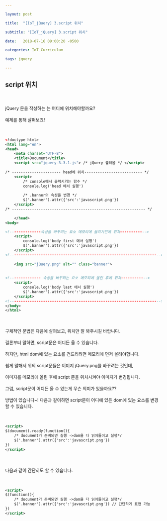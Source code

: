 ```yaml
---

layout: post

title:  "[IoT_jQuery] 3.script 위치"

subtitle: "[IoT_jQuery] 3.script 위치"

date:   2018-07-16 09:00:20 -0500

categories: IoT_Curriculum

tags: jquery

---
```


## script 위치

<br>
<br>
jQuery 문을 작성하는 <script></script>는 어디에 위치해야할까요?
<br>
<br>
예제를 통해 살펴보죠!
<br>
<br>
<br>

```xml
<!doctype html>
<html lang="en">
<head>
	<meta charset="UTF-8">
	<title>Document</title>
	<script src="jquery-3.3.1.js"> /* jQuery 불러옴 */ </script> 
	
/* ---------------------- head에 위치-------------------------- */
	<script> 
		/* console에서 출력시키는 함수 */
		console.log('head 에서 실행') 
	
		/* .banner의 속성을 변경 */
		$('.banner').attr({'src':'javascript.png'}) 
	</script>
/* ------------------------------------------------------------ */

	</head>
<body>

<!--------------속성을 바꾸려는 요소 메모리에 올리기전에 위치------------>
	<script>
		console.log('body first 에서 실행')
		$('.banner').attr({'src':'javascript.png'})
	</script>
<!-------------------------------------------------------------------->    
    
	<img src="jQuery.png" alt="" class="banner">
    
    
<!-------------- 속성을 바꾸려는 요소 메모리에 올린 후에 위치------------>
	<script>
		console.log('body last 에서 실행')
		$('.banner').attr({'src':'javascript.png'}) 
	</script>
<!-------------------------------------------------------------------->  
</body>
</html>	
```

<br>
<br>
구체적인 문법은 다음에 살펴보고, <script></script> 위치만 잘 봐주시길 바랍니다.
<br>
<br>
결론부터 말하면, script문은 어디든 올 수 있습니다.
<br>
<br>
하지만, html dom에 있는 요소를 건드리려면 메모리에 먼저 올려야합니다.
<br>
<br>
쉽게 말해서 위의 script문들은 이미지 jQuery.png를 바꾸려는 것인데,
<br>
<br>
이미지를 메모리에 올린 후에  script 문을 위치시켜야 이미지가 변경됩니다.
<br>
<br>
그럼, script문이 어디든 올 수 있는게 무슨 의미가 있을까요??
<br>
<br>
방법이 있습니다~! 다음과 같이하면 script문이 어디에 있든 dom에 있는 요소를 변경할 수 있습니다.
<br>
<br>
<br>

```xml
<script>
$(document).ready(function(){
	/* document가 준비되면 실행 ->dom을 다 읽어들이고 실행*/
	$('.banner').attr({'src':'javascript.png'}) 
})
</script>
```

<br>
<br>
다음과 같이 간단히도 할 수 있습니다.
<br>
<br>
<br>

```xml
<script>
$(function(){
	/* document가 준비되면 실행 ->dom을 다 읽어들이고 실행*/
	$('.banner').attr({'src':'javascript.png'}) // 간단하게 표현 가능
})
</script>
```
